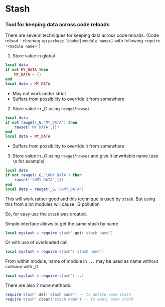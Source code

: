 # Stash
### Tool for keeping data across code reloads

There are several techniques for keeping data across code reloads.
(Code reload - cleaning up `package.loaded[<module name>]` with following `require '<module name>'`)


1. Store value in global

```lua
local data
if not MY_DATA then
    MY_DATA = {}
end
local data = MY_DATA
```

* May not work under strict
* Suffers from possibility to override it from somewhere

2. Store value in _G using `rawget`/`rawset`

```lua
local data
if not rawget(_G,'MY_DATA') then
    rawset('MY_DATA',{})
end
local data = MY_DATA
```

* Suffers from possibility to override it from somewhere

3. Store value in _G using `rawget`/`rawset` and give it unwritable name (use `\0` for example)

```lua
local data
if not rawget(_G,'\0MY_DATA') then
    rawset('\0MY_DATA',{})
end
local data = rawget(_G,'\0MY_DATA')
```

This will work rather good and this technique is used by `stash`. But using this from a lot modules will cause _G pollution

So, for easy use the `stash` was created.

Simple interface allows to get the same stash by name

```lua
local mystash = require'stash'.get('stash name')
```

Or with use of overloaded call

```lua
local mystash = require'stash'('stash name')
```

From within module, name of module in `...` may be used as name without collision with _G

```lua
local mystash = require'stash'(...)
```

There are also 2 more methods:

```lua
require'stash'.del('stash name') -- to delete some stash
require'stash'.clear('stash name') -- to empty some stash
```





